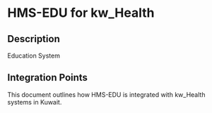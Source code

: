 # HMS-EDU for kw_Health

## Description

Education System

## Integration Points

This document outlines how HMS-EDU is integrated with kw_Health systems in Kuwait.
